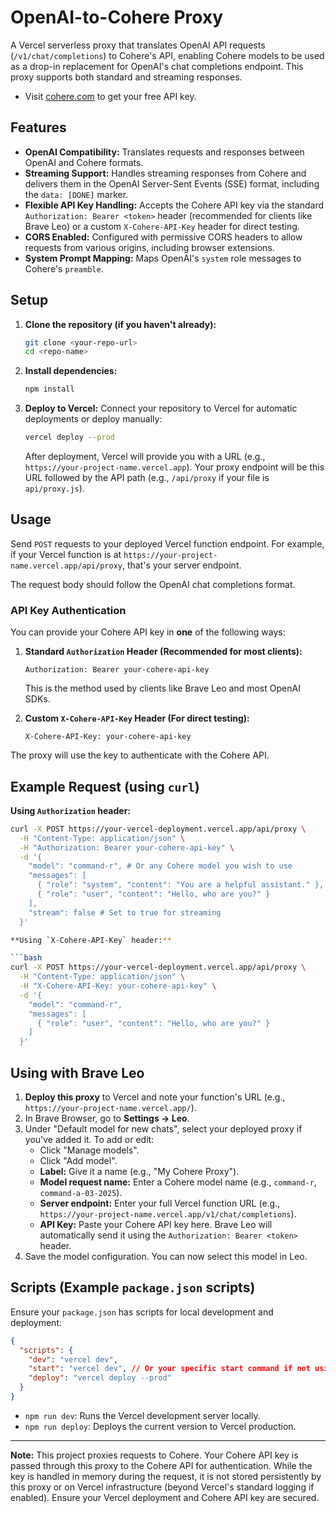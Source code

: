 # OpenAI-to-Cohere Proxy

A Vercel serverless proxy that translates OpenAI API requests (`/v1/chat/completions`) to Cohere's API, enabling Cohere models to be used as a drop-in replacement for OpenAI's chat completions endpoint. This proxy supports both standard and streaming responses.

- Visit [cohere.com](https://cohere.com/) to get your free API key.

## Features

-   **OpenAI Compatibility:** Translates requests and responses between OpenAI and Cohere formats.
-   **Streaming Support:** Handles streaming responses from Cohere and delivers them in the OpenAI Server-Sent Events (SSE) format, including the `data: [DONE]` marker.
-   **Flexible API Key Handling:** Accepts the Cohere API key via the standard `Authorization: Bearer <token>` header (recommended for clients like Brave Leo) or a custom `X-Cohere-API-Key` header for direct testing.
-   **CORS Enabled:** Configured with permissive CORS headers to allow requests from various origins, including browser extensions.
-   **System Prompt Mapping:** Maps OpenAI's `system` role messages to Cohere's `preamble`.

## Setup

1.  **Clone the repository (if you haven't already):**
    ```bash
    git clone <your-repo-url>
    cd <repo-name>
    ```

2.  **Install dependencies:**
    ```bash
    npm install
    ```

3.  **Deploy to Vercel:**
    Connect your repository to Vercel for automatic deployments or deploy manually:
    ```bash
    vercel deploy --prod
    ```
    After deployment, Vercel will provide you with a URL (e.g., `https://your-project-name.vercel.app`). Your proxy endpoint will be this URL followed by the API path (e.g., `/api/proxy` if your file is `api/proxy.js`).

## Usage

Send `POST` requests to your deployed Vercel function endpoint. For example, if your Vercel function is at `https://your-project-name.vercel.app/api/proxy`, that's your server endpoint.

The request body should follow the OpenAI chat completions format.

### API Key Authentication

You can provide your Cohere API key in **one** of the following ways:

1.  **Standard `Authorization` Header (Recommended for most clients):**
    ```
    Authorization: Bearer your-cohere-api-key
    ```
    This is the method used by clients like Brave Leo and most OpenAI SDKs.

2.  **Custom `X-Cohere-API-Key` Header (For direct testing):**
    ```
    X-Cohere-API-Key: your-cohere-api-key
    ```

The proxy will use the key to authenticate with the Cohere API.

## Example Request (using `curl`)

**Using `Authorization` header:**

```bash
curl -X POST https://your-vercel-deployment.vercel.app/api/proxy \
  -H "Content-Type: application/json" \
  -H "Authorization: Bearer your-cohere-api-key" \
  -d '{
    "model": "command-r", # Or any Cohere model you wish to use
    "messages": [
      { "role": "system", "content": "You are a helpful assistant." },
      { "role": "user", "content": "Hello, who are you?" }
    ],
    "stream": false # Set to true for streaming
  }'

**Using `X-Cohere-API-Key` header:**

```bash
curl -X POST https://your-vercel-deployment.vercel.app/api/proxy \
  -H "Content-Type: application/json" \
  -H "X-Cohere-API-Key: your-cohere-api-key" \
  -d '{
    "model": "command-r",
    "messages": [
      { "role": "user", "content": "Hello, who are you?" }
    ]
  }'
```
## Using with Brave Leo

1.  **Deploy this proxy** to Vercel and note your function's URL (e.g., `https://your-project-name.vercel.app/`).
2.  In Brave Browser, go to **Settings -> Leo**.
3.  Under "Default model for new chats", select your deployed proxy if you've added it. To add or edit:
    *   Click "Manage models".
    *   Click "Add model".
    *   **Label:** Give it a name (e.g., "My Cohere Proxy").
    *   **Model request name:** Enter a Cohere model name (e.g., `command-r`, `command-a-03-2025`).
    *   **Server endpoint:** Enter your full Vercel function URL (e.g., `https://your-project-name.vercel.app/v1/chat/completions`).
    *   **API Key:** Paste your Cohere API key here. Brave Leo will automatically send it using the `Authorization: Bearer <token>` header.
4.  Save the model configuration. You can now select this model in Leo.

## Scripts (Example `package.json` scripts)

Ensure your `package.json` has scripts for local development and deployment:

```json
{
  "scripts": {
    "dev": "vercel dev",
    "start": "vercel dev", // Or your specific start command if not using Vercel CLI directly
    "deploy": "vercel deploy --prod"
  }
}
```

-   `npm run dev`: Runs the Vercel development server locally.
-   `npm run deploy`: Deploys the current version to Vercel production.

---

**Note:** This project proxies requests to Cohere. Your Cohere API key is passed through this proxy to the Cohere API for authentication. While the key is handled in memory during the request, it is not stored persistently by this proxy or on Vercel infrastructure (beyond Vercel's standard logging if enabled). Ensure your Vercel deployment and Cohere API key are secured.